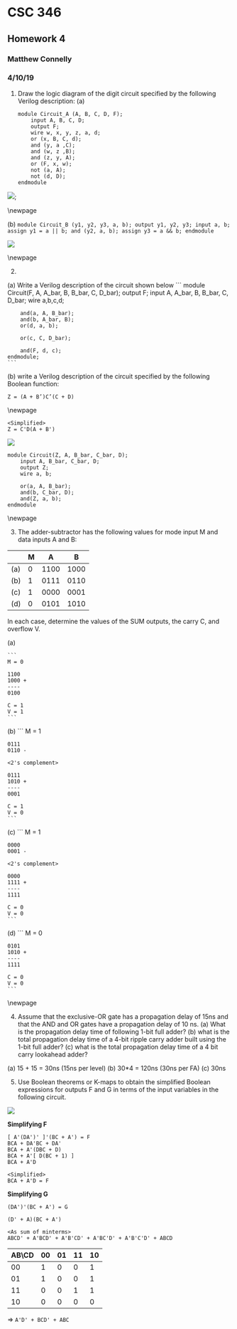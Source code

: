 # CSC 346
## Homework 4
### Matthew Connelly
### 4/10/19

1. Draw the logic diagram of the digit circuit specified by the following Verilog description:
(a)
	```
	module Circuit_A (A, B, C, D, F);
		input A, B, C, D;
		output F;
		wire w, x, y, z, a, d;
		or (x, B, C, d);
		and (y, a ,C);
		and (w, z ,B);
		and (z, y, A);
		or (F, x, w);
		not (a, A);
		not (d, D);
	endmodule
	```
![](hw4-1.png);

\newpage

(b)
	```
	module Circuit_B (y1, y2, y3, a, b);
		output y1, y2, y3;
		input a, b;
		assign y1 = a || b;
		and (y2, a, b);
		assign y3 = a && b;
	endmodule
	```

![](hw4-2.png)

\newpage

2.
(a) Write a Verilog description of the circuit shown below 
	```
	module Circuit(F, A, A_bar, B, B_bar, C, D_bar);
		output F;
		input A, A_bar, B, B_bar, C, D_bar;
		wire a,b,c,d;

		and(a, A, B_bar);
		and(b, A_bar, B);
		or(d, a, b);

		or(c, C, D_bar);

		and(F, d, c);
	endmodule;
	```

(b) write a Verilog description of the circuit specified by the following Boolean function:
```
Z = (A + B’)C’(C + D) 
```

\newpage

```
<Simplified>
Z = C'D(A + B')
```
![](hw4-3.png)
```
module Circuit(Z, A, B_bar, C_bar, D);
	input A, B_bar, C_bar, D;
	output Z;
	wire a, b;

	or(a, A, B_bar);
	and(b, C_bar, D);
	and(Z, a, b);
endmodule
```
\newpage

3. The adder-subtractor has the following values for mode input M and data inputs A and B:

|  | M | A | B |
| - | - | - | - |
| (a) | 0 | 1100 | 1000 |
| (b) | 1 | 0111 | 0110 |
| (c) | 1 | 0000 | 0001 |
| (d) | 0 | 0101 | 1010 |

In each case, determine the values of the SUM outputs, the carry C, and overflow V. 

(a)

	```
	M = 0

	1100
	1000 +
	----
	0100

	C = 1
	V = 1
	```

(b)
	```
	M = 1

	0111
	0110 -

	<2's complement>

	0111
	1010 +
	----
	0001

	C = 1
	V = 0
	```

(c)
	```
	M = 1

	0000
	0001 -

	<2's complement>

	0000
	1111 +
	----
	1111

	C = 0
	V = 0
	```

(d)
	```
	M = 0

	0101
	1010 +
	----
	1111

	C = 0
	V = 0
	```

\newpage

4. Assume that the exclusive-OR gate has a propagation delay of 15ns and that the AND and
OR gates have a propagation delay of 10 ns. (a) What is the propagation delay time of
following 1-bit full adder? (b) what is the total propagation delay time of a 4-bit ripple carry
adder built using the 1-bit full adder? (c) what is the total propagation delay time of a 4 bit
carry lookahead adder? 

(a) 15 + 15 = 30ns (15ns per level)
(b) 30*4 = 120ns (30ns per FA)
(c) 30ns

5. Use Boolean theorems or K-maps to obtain the simplified Boolean expressions for outputs F
and G in terms of the input variables in the following circuit.

![](hw4-prob5.png)

**Simplifying F**
```
[ A'(DA')' ]'(BC + A') = F
BCA + DA'BC + DA'
BCA + A'(DBC + D) 
BCA + A'[ D(BC + 1) ]
BCA + A'D 

<Simplified>
BCA + A'D = F
```

**Simplifying G**
```
(DA')'(BC + A') = G

(D' + A)(BC + A')

<As sum of minterms>
ABCD' + A'BCD' + A'B'CD' + A'BC'D' + A'B'C'D' + ABCD
```
| AB\\CD | 00 | 01 | 11 | 10 |
| - | - | - | - | - |
| 00 | 1 | 0 | 0 | 1 |
| 01 | 1 | 0 | 0 | 1 |
| 11 | 0 | 0 | 1 | 1 |
| 10 | 0 | 0 | 0 | 0 |

$\Rightarrow$ `A'D' + BCD' + ABC`
